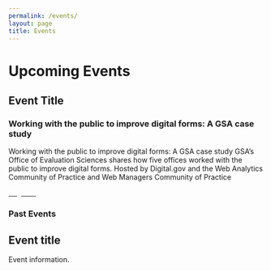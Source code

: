 ```yaml
---
permalink: /events/
layout: page
title: Events
---
```

<h1 class="text-center mb-4 font-weight-bold">Upcoming Events</h1>
<div class="row">
  <div class="col-sm-12">
    <div class="card">
      <div class="card-body text-center"> <i class="fas fa-calendar" style="color: #FA9441; font-size: 3em; padding-bottom: 20px;" title="Technical help"></i>
        <h2 class="card-title text-center">Event Title</h2>
        <div class="col-sm-3">
          <h3>Working with the public to improve digital forms: A GSA case study</h3>
          <p class="card-text text-center">
            Working with the public to improve digital forms: A GSA case study
GSA’s Office of Evaluation Sciences shares how five offices worked with the public to improve digital forms.
Hosted by Digital.gov and the Web Analytics Community of Practice and Web Managers Community of Practice</p></div>
        <div class="col-sm-9">
        <a href="#" class="usa-button usa-button"><span style="color: #ffffff;">Register</span></a></div> </div>
    </div>
  </div>
</div>
<h3>Past Events</h3>
<div class="row">
  <div class="col-sm-12">
    <div class="card">
      <div class="card-body text-center"> <i class="dashboard-card-icon fas fa-calendar" style="color: #FA9441; font-size: 3em; padding-bottom: 20px;" title="User Guide"></i>
        <h2 class="card-title text-center">Event title</h2>
        <p class="card-text text-center">Event information.</p>
        </div>
    </div>
  </div>
</div>
